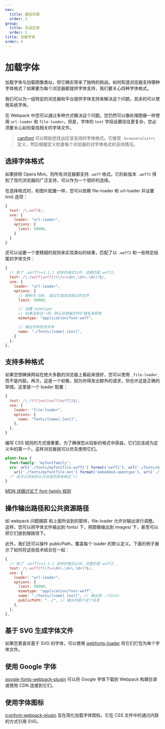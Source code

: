 ```yaml
---
nav:
  title: 最佳实践
  order: 3
group:
  title: 实战应用
  order: 1
title: 加载字体
order: 4
---
```


# 加载字体

加载字体与加载图像类似，但它确实带来了独特的挑战。如何知道浏览器支持哪种字体格式？如果要为每个浏览器都提供字体支持，我们要关心四种字体格式。

我们可以为一组特定的浏览器和平台提供字体支持来解决这个问题，其余的可以使用系统字体。

在 Webpack 中您可以通过多种方式解决这个问题。您仍然可以像处理图像一样使用 `url-loader` 和 `file-loader`。但是，字体的 `test` 字段设置往往更复杂，您必须要关心如何查找相关的字体文件。

> [canifont](https://www.npmjs.com/package/canifont) 可以帮助您找出应该支持的字体格式。它接受 `.browserslistrc` 定义，然后根据定义检查每个浏览器的对字体格式的支持情况。

## 选择字体格式

如果排除 Opera Mini，则所有浏览器都支持 `.woff` 格式。它的新版本 `.woff2` 得到了现代浏览器的广泛支持，可以作为一个很好的选择。

在选择格式时，和图片配置一样，您可以依赖 file-loader 和 url-loader 并设置 limit 选项：

```js
{
  test: /\.woff$/,
  use: {
    loader: "url-loader",
    options: {
      limit: 50000,
    }
  }
}
```

还可以设置一个更精细的规则来实现类似的结果，匹配了以 `.woff2` 和一些特定结尾的字体文件：

```js
{
  // 除了 .woff?v=1.1.1 这样的格式以外，还要匹配 woff2.
  test: /\.(woff|woff2)(\?v=\d+\.\d+\.\d+)?$/,
  use: {
    loader: "url-loader",
    options: {
      // 限制为 50k. 超过它就生成独立的文件
      limit: 50000,

      // 设置 mimetype
      // 如果没有这一项，默认会根据文件扩展名来获取
      mimetype: "application/font-woff",

      // 输出字体到文件夹
      name: "./fonts/[name].[ext]",
    }
  },
},
```

## 支持多种格式

如果您想确保网站在绝大多数的浏览器上看起来很好，您可以使用 `_file-loader_` 而不是内联。再次，这是一个权衡，因为你得发出额外的请求，但也许这是正确的举措。这里是一个 loader 配置：

```js
{
  test: /\.(ttf|eot|woff|woff2)$/,
  use: {
    loader: "file-loader",
    options: {
      name: "fonts/[name].[ext]",
    },
  },
}
```

编写 CSS 规则的方式很重要，为了确保您从较新的格式中获益，它们应该成为定义中的第一个。这样浏览器就可以优先使用它们。

```css
@font-face {
  font-family: 'myfontfamily';
  src: url('./fonts/myfontfile.woff2') format('woff2'), url('./fonts/myfontfile.woff') format('woff'),
    url('./fonts/myfontfile.eot') format('embedded-opentype'), url('./fonts/myfontfile.ttf') format('truetype');
  /* 还可以添加你认为合适的其他格式 */
}
```

[MDN 详细讨论了 font-family 规则](https://developer.mozilla.org/en/docs/Web/CSS/@font-face)

## 操作输出路径和公共资源路径

如 webpack 问题跟踪 和上面所谈到的那样，file-loader 允许对输出进行调整。这样，您可以把字体文件输出到 fonts/ 下，把图像输出到 images/ 下，甚至可以把它们放到根路径下。

此外，我们还可以操作 publicPath，覆盖每个 loader 的默认定义。下面的例子展示了如何将这些技术结合在一起：

```js
{
  // 除了 .woff?v=1.1.1 这样的格式以外，还要匹配 woff2.
  test: /\.woff2?(\?v=\d+\.\d+\.\d+)?$/,
  use: {
    loader: "url-loader",
    options: {
      limit: 50000,
      mimetype: "application/font-woff",
      name: "./fonts/[name].[ext]", // 输出到 ./fonts
      publicPath: "../", // 输出时基于这个目录
    },
  },
},
```

## 基于 SVG 生成字体文件

如果您更喜欢基于 SVG 的字体，可以使用 [webfonts-loader](https://www.npmjs.com/package/webfonts-loader) 将它们打包为单个字体文件。

## 使用 Google 字体

[google-fonts-webpack-plugin](https://www.npmjs.com/package/google-fonts-webpack-plugin) 可以将 Google 字体下载到 Webpack 构建目录或使用 CDN 连接到它们。

## 使用字体图标

[iconfont-webpack-plugin](https://www.npmjs.com/package/iconfont-webpack-plugin) 旨在简化加载字体图标。它在 CSS 文件中的通过内联的方式引用 SVG。
